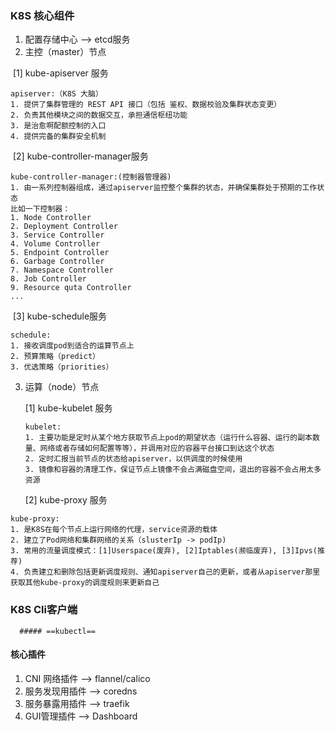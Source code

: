 ### K8S 核心组件

1. 配置存储中心 --> etcd服务
2. 主控（master）节点

​         [1] kube-apiserver 服务

```shell
apiserver:（K8S 大脑）
1. 提供了集群管理的 REST API 接口（包括 鉴权、数据校验及集群状态变更）
2. 负责其他模块之间的数据交互，承担通信枢纽功能
3. 是治愈啊配额控制的入口
4. 提供完备的集群安全机制
```

​         [2] kube-controller-manager服务

```shell
kube-controller-manager:(控制器管理器)
1. 由一系列控制器组成，通过apiserver监控整个集群的状态，并确保集群处于预期的工作状态
比如一下控制器：
1. Node Controller
2. Deployment Controller
3. Service Controller
4. Volume Controller
5. Endpoint Controller
6. Garbage Controller
7. Namespace Controller
8. Job Controller
9. Resource quta Controller
...
```

​         [3] kube-schedule服务

```shell
schedule:
1. 接收调度pod到适合的运算节点上
2. 预算策略（predict）
3. 优选策略（priorities）
```



3. 运算（node）节点

      [1] kube-kubelet 服务

   ```shell
   kubelet:
   1. 主要功能是定时从某个地方获取节点上pod的期望状态（运行什么容器、运行的副本数量、网络或者存储如何配置等等），并调用对应的容器平台接口到达这个状态
   2. 定时汇报当前节点的状态给apiserver，以供调度的时候使用
   3. 镜像和容器的清理工作，保证节点上镜像不会占满磁盘空间，退出的容器不会占用太多资源
   ```

   

      [2] kube-proxy 服务

```shell
kube-proxy:
1. 是K8S在每个节点上运行网络的代理，service资源的载体
2. 建立了Pod网络和集群网络的关系（slusterIp -> podIp)
3. 常用的流量调度模式：[1]Userspace(废弃), [2]Iptables(濒临废弃), [3]Ipvs(推荐)
4. 负责建立和删除包括更新调度规则、通知apiserver自己的更新，或者从apiserver那里获取其他kube-proxy的调度规则来更新自己
```



### K8S Cli客户端

      ##### ==kubectl==



#### 核心插件

1. CNI 网络插件 --> flannel/calico
2. 服务发现用插件 --> coredns
3. 服务暴露用插件 --> traefik
4. GUI管理插件 --> Dashboard





